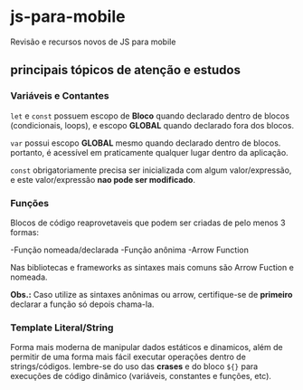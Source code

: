 # js-para-mobile

 Revisão e recursos novos de JS para mobile

 ## principais tópicos de atenção e estudos

 ### Variáveis e Contantes

 `let` e `const` possuem escopo de **Bloco** quando 
 declarado dentro de blocos (condicionais, loops), e escopo 
 **GLOBAL** quando declarado fora dos blocos.

 `var` possui escopo **GLOBAL** mesmo quando declarado 
 dentro de blocos. portanto, é acessível em praticamente
 qualquer lugar dentro da aplicação.

 `const` obrigatoriamente precisa ser inicializada com algum valor/expressão, 
 e este valor/expressão **nao pode ser modificado**. 

 ### Funções 

 Blocos de código reaprovetaveis que podem ser criadas de pelo 
 menos 3 formas:

 -Função nomeada/declarada
 -Função anônima
 -Arrow Function

 Nas bibliotecas e frameworks as sintaxes mais comuns são 
 Arrow Fuction e nomeada.
  

**Obs.:** Caso utilize as sintaxes anônimas ou arrow, 
certifique-se de **primeiro** declarar a função só depois chama-la.  

### Template Literal/String

Forma mais moderna de manipular dados estáticos e dinamicos, além
de permitir de uma forma mais fácil executar operações dentro de strings/códigos.
lembre-se do uso das **crases** e do bloco `${}` para execuções de código dinâmico
(variáveis, constantes e funções, etc).